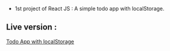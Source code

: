 - 1st project of React JS : A simple todo app with localStorage.

## Live version :
[Todo App with localStorage](https://slihatim.github.io/Todo-App-with-localStorage/)